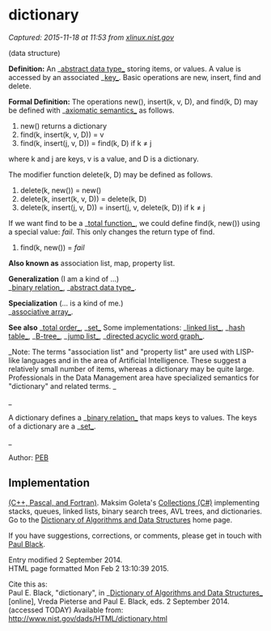 # dictionary

_Captured: 2015-11-18 at 11:53 from [xlinux.nist.gov](https://xlinux.nist.gov/dads/HTML/dictionary.html)_

(data structure)

**Definition:** An _[abstract data type_](https://xlinux.nist.gov/dads/HTML/abstractDataType.html) storing items, or values. A value is accessed by an associated _[key_](https://xlinux.nist.gov/dads/HTML/key.html). Basic operations are new, insert, find and delete.

**Formal Definition:** The operations new(), insert(k, v, D), and find(k, D) may be defined with _[axiomatic semantics_](https://xlinux.nist.gov/dads/HTML/axiomaticSemantics.html) as follows.

  1. new() returns a dictionary 
  2. find(k, insert(k, v, D)) = v 
  3. find(k, insert(j, v, D)) = find(k, D) if k ≠ j 

where k and j are keys, v is a value, and D is a dictionary. 

The modifier function delete(k, D) may be defined as follows.

  1. delete(k, new()) = new() 
  2. delete(k, insert(k, v, D)) = delete(k, D) 
  3. delete(k, insert(j, v, D)) = insert(j, v, delete(k, D)) if k ≠ j 

If we want find to be a _[total function_](https://xlinux.nist.gov/dads/HTML/totalfunc.html), we could define find(k, new()) using a special value: _fail_. This only changes the return type of find.

  1. find(k, new()) = _fail_

**Also known as** association list, map, property list.

**Generalization** (I am a kind of ...)  
_[binary relation_](https://xlinux.nist.gov/dads/HTML/binaryRelation.html), _[abstract data type_](https://xlinux.nist.gov/dads/HTML/abstractDataType.html).

**Specialization** (... is a kind of me.)  
_[associative array_](https://xlinux.nist.gov/dads/HTML/assocarray.html).

**See also** _[total order_](https://xlinux.nist.gov/dads/HTML/totalorder.html), _[set_](https://xlinux.nist.gov/dads/HTML/set.html) Some implementations: _[linked list_](https://xlinux.nist.gov/dads/HTML/linkedList.html), _[hash table_](https://xlinux.nist.gov/dads/HTML/hashtab.html), _[B-tree_](https://xlinux.nist.gov/dads/HTML/btree.html), _[jump list_](https://xlinux.nist.gov/dads/HTML/jumpList.html), _[directed acyclic word graph_](https://xlinux.nist.gov/dads/HTML/directedAcyclicWordGraph.html).

_Note: The terms "association list" and "property list" are used with LISP-like languages and in the area of Artificial Intelligence. These suggest a relatively small number of items, whereas a dictionary may be quite large. Professionals in the Data Management area have specialized semantics for "dictionary" and related terms. _

_

A dictionary defines a _[binary relation_](https://xlinux.nist.gov/dads/HTML/binaryRelation.html) that maps keys to values. The keys of a dictionary are a _[set_](https://xlinux.nist.gov/dads/HTML/set.html).

_

Author: [PEB](https://xlinux.nist.gov/dads/Other/contrib.html)

## Implementation

[(C++, Pascal, and Fortran)](http://www3.cs.stonybrook.edu/~algorith/files/dictionaries.shtml). Maksim Goleta's [Collections (C#)](http://goletas.com/csharp-collections) implementing stacks, queues, linked lists, binary search trees, AVL trees, and dictionaries. Go to the [Dictionary of Algorithms and Data Structures](http://www.nist.gov/dads/) home page. 

If you have suggestions, corrections, or comments, please get in touch with [Paul Black](mailto:paul.black@nist.gov).

Entry modified 2 September 2014.  
HTML page formatted Mon Feb 2 13:10:39 2015.

Cite this as:  
Paul E. Black, "dictionary", in _[Dictionary of Algorithms and Data Structures_](http://www.nist.gov/dads/) [online], Vreda Pieterse and Paul E. Black, eds. 2 September 2014. (accessed TODAY) Available from: <http://www.nist.gov/dads/HTML/dictionary.html>
